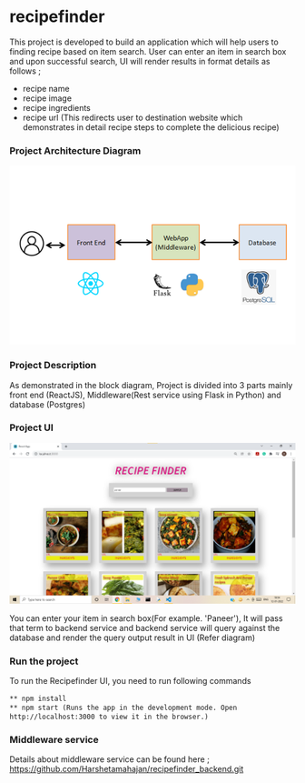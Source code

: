 # recipefinder

This project is developed to build an application which will help users to finding recipe based on item search. User can enter an item in search box and upon successful search, UI will render results in format details as follows ; 
   * recipe name 
   * recipe image
   * recipe ingredients
   * recipe url (This redirects user to destination website which demonstrates in detail recipe steps to complete the delicious recipe) 


### Project Architecture Diagram </font>

![Screenshot](images/blockdiagram.png)

### Project Description

As demonstrated in the block diagram, Project is divided into 3 parts mainly front end (ReactJS), Middleware(Rest service using Flask in Python) and database (Postgres)


### Project UI

![Screenshot](images/frontend_ui.png)

You can enter your item in search box(For example. 'Paneer'), It will pass that term to backend service and backend service will query against the database and render the query output result in UI (Refer diagram)


### Run the project 

To run the Recipefinder UI, you need to run following commands

    ** npm install
    ** npm start (Runs the app in the development mode. Open http://localhost:3000 to view it in the browser.)


### Middleware service
Details about middleware service can be found here ;
https://github.com/Harshetamahajan/recipefinder_backend.git 

